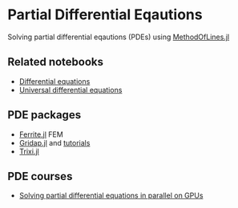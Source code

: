 # Partial Differential Eqautions

Solving partial differential eqautions (PDEs) using [MethodOfLines.jl](https://github.com/SciML/MethodOfLines.jl)

## Related notebooks

- [Differential equations](https://sosiristseng.github.io/jl-diffeq/)
- [Universal differential equations](https://sosiristseng.github.io/jl-ude/)

## PDE packages

- [Ferrite.jl](https://github.com/Ferrite-FEM/Ferrite.jl) FEM
- [Gridap.jl](https://github.com/gridap/Gridap.jl) and [tutorials](https://github.com/gridap/Tutorials)
- [Trixi.jl](https://github.com/trixi-framework/Trixi.jl)

## PDE courses
- [Solving partial differential equations in parallel on GPUs](https://github.com/eth-vaw-glaciology/course-101-0250-00)
